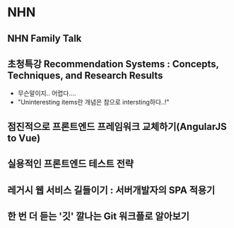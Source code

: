 # NHN





## NHN Family Talk



## 초청특강 Recommendation Systems : Concepts, Techniques, and Research Results

- 무슨말이지.. 어렵다....
- "Uninteresting items란 개념은 참으로 intersting하다..!"



## 점진적으로 프론트엔드 프레임워크 교체하기(AngularJS to Vue)



## 실용적인 프론트엔드 테스트 전략



## 레거시 웹 서비스 길들이기 : 서버개발자의 SPA 적용기



## 한 번 더 듣는 '깃' 깔나는 Git 워크플로 알아보기

